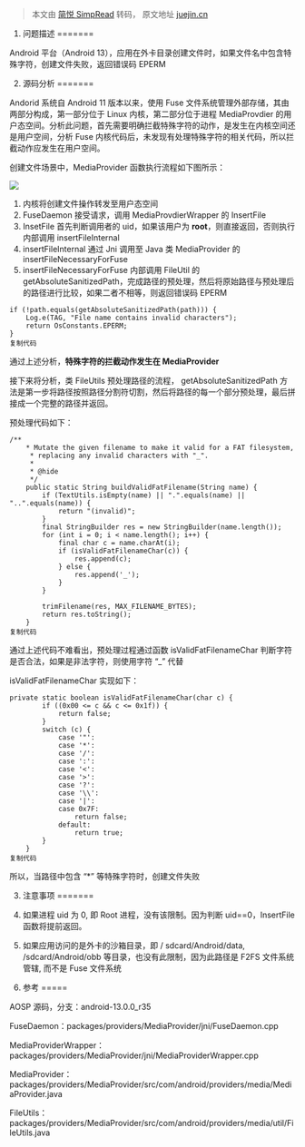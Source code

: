 > 本文由 [简悦 SimpRead](http://ksria.com/simpread/) 转码， 原文地址 [juejin.cn](https://juejin.cn/post/7213582722329673784)

1. 问题描述
=======

Android 平台（Android 13），应用在外卡目录创建文件时，如果文件名中包含特殊字符，创建文件失败，返回错误码 EPERM

2. 源码分析
=======

Andorid 系统自 Android 11 版本以来，使用 Fuse 文件系统管理外部存储，其由两部分构成，第一部分位于 Linux 内核，第二部分位于进程 MediaProvdier 的用户态空间。分析此问题，首先需要明确拦截特殊字符的动作，是发生在内核空间还是用户空间，分析 Fuse 内核代码后，未发现有处理特殊字符的相关代码，所以拦截动作应发生在用户空间。

创建文件场景中，MediaProvider 函数执行流程如下图所示：

![](https://p6-juejin.byteimg.com/tos-cn-i-k3u1fbpfcp/655a78c3555046ec8ea18acbe8db1d6d~tplv-k3u1fbpfcp-zoom-in-crop-mark:1512:0:0:0.awebp?)

1.  内核将创建文件操作转发至用户态空间
2.  FuseDaemon 接受请求，调用 MediaProvdierWrapper 的 InsertFile
3.  InsetFile 首先判断调用者的 uid，如果该用户为 **root**，则直接返回，否则执行内部调用 insertFileInternal
4.  insertFileInternal 通过 Jni 调用至 Java 类 MediaProvider 的 insertFileNecessaryForFuse
5.  insertFileNecessaryForFuse 内部调用 FileUtil 的 getAbsoluteSanitizedPath，完成路径的预处理，然后将原始路径与预处理后的路径进行比较，如果二者不相等，则返回错误码 EPERM

```
if (!path.equals(getAbsoluteSanitizedPath(path))) {
    Log.e(TAG, "File name contains invalid characters");
    return OsConstants.EPERM;
}
复制代码
```

通过上述分析，**特殊字符的拦截动作发生在 MediaProvider**

接下来将分析，类 FileUtils 预处理路径的流程， getAbsoluteSanitizedPath 方法是第一步将路径按照路径分割符切割，然后将路径的每一个部分预处理，最后拼接成一个完整的路径并返回。

预处理代码如下：

```
/**
    * Mutate the given filename to make it valid for a FAT filesystem,
     * replacing any invalid characters with "_".
     *
     * @hide
     */
    public static String buildValidFatFilename(String name) {
        if (TextUtils.isEmpty(name) || ".".equals(name) || "..".equals(name)) {
            return "(invalid)";
        }
        final StringBuilder res = new StringBuilder(name.length());
        for (int i = 0; i < name.length(); i++) {
            final char c = name.charAt(i);
            if (isValidFatFilenameChar(c)) {
                res.append(c);
            } else {
                res.append('_');
            }
        }

        trimFilename(res, MAX_FILENAME_BYTES);
        return res.toString();
    }
复制代码
```

通过上述代码不难看出，预处理过程通过函数 isValidFatFilenameChar 判断字符是否合法，如果是非法字符，则使用字符 “_” 代替

isValidFatFilenameChar 实现如下：

```
private static boolean isValidFatFilenameChar(char c) {
        if ((0x00 <= c && c <= 0x1f)) {
            return false;
        }
        switch (c) {
            case '"':
            case '*':
            case '/':
            case ':':
            case '<':
            case '>':
            case '?':
            case '\\':
            case '|':
            case 0x7F:
                return false;
            default:
                return true;
        }
    }
复制代码
```

所以，当路径中包含 “*” 等特殊字符时，创建文件失败

3. 注意事项
=======

1.  如果进程 uid 为 0, 即 Root 进程，没有该限制。因为判断 uid==0，InsertFile 函数将提前返回。
2.  如果应用访问的是外卡的沙箱目录，即 / sdcard/Android/data, /sdcard/Android/obb 等目录，也没有此限制，因为此路径是 F2FS 文件系统管辖, 而不是 Fuse 文件系统

4. 参考
=====

AOSP 源码，分支：android-13.0.0_r35

FuseDaemon：packages/providers/MediaProvider/jni/FuseDaemon.cpp

MediaProviderWrapper：packages/providers/MediaProvider/jni/MediaProviderWrapper.cpp

MediaProvider：packages/providers/MediaProvider/src/com/android/providers/media/MediaProvider.java

FileUtils：packages/providers/MediaProvider/src/com/android/providers/media/util/FileUtils.java